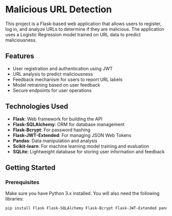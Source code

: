 # Malicious URL Detection

This project is a Flask-based web application that allows users to register, log in, and analyze URLs to determine if they are malicious. The application uses a Logistic Regression model trained on URL data to predict maliciousness.

## Features

- User registration and authentication using JWT
- URL analysis to predict maliciousness
- Feedback mechanism for users to report URL labels
- Model retraining based on user feedback
- Secure endpoints for user operations

## Technologies Used

- **Flask**: Web framework for building the API
- **Flask-SQLAlchemy**: ORM for database management
- **Flask-Bcrypt**: For password hashing
- **Flask-JWT-Extended**: For managing JSON Web Tokens
- **Pandas**: Data manipulation and analysis
- **Scikit-learn**: For machine learning model training and evaluation
- **SQLite**: Lightweight database for storing user information and feedback

## Getting Started

### Prerequisites

Make sure you have Python 3.x installed. You will also need the following libraries:

```bash
pip install Flask Flask-SQLAlchemy Flask-Bcrypt Flask-JWT-Extended pandas scikit-learn
